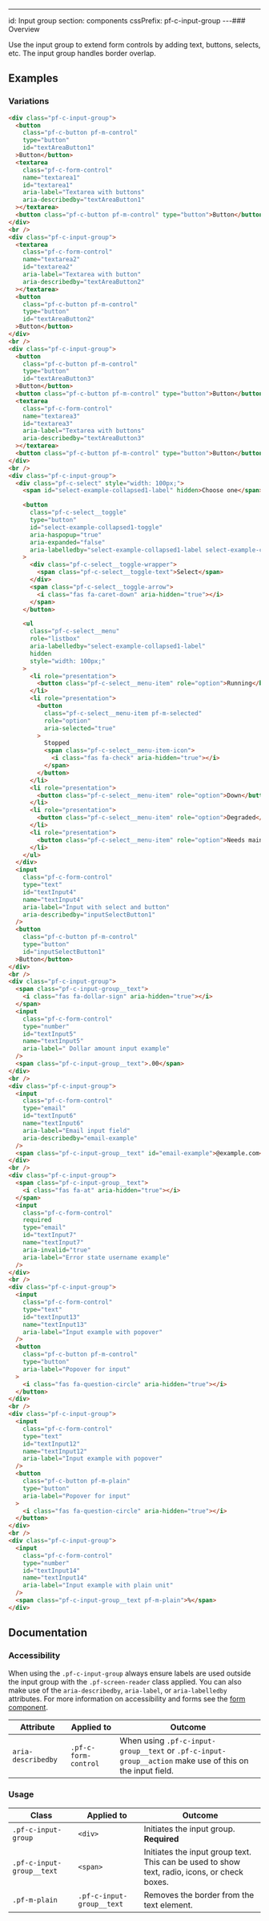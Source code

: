 ---
id: Input group
section: components
cssPrefix: pf-c-input-group
---### Overview

Use the input group to extend form controls by adding text, buttons, selects, etc. The input group handles border overlap.

## Examples

### Variations

```html
<div class="pf-c-input-group">
  <button
    class="pf-c-button pf-m-control"
    type="button"
    id="textAreaButton1"
  >Button</button>
  <textarea
    class="pf-c-form-control"
    name="textarea1"
    id="textarea1"
    aria-label="Textarea with buttons"
    aria-describedby="textAreaButton1"
  ></textarea>
  <button class="pf-c-button pf-m-control" type="button">Button</button>
</div>
<br />
<div class="pf-c-input-group">
  <textarea
    class="pf-c-form-control"
    name="textarea2"
    id="textarea2"
    aria-label="Textarea with button"
    aria-describedby="textAreaButton2"
  ></textarea>
  <button
    class="pf-c-button pf-m-control"
    type="button"
    id="textAreaButton2"
  >Button</button>
</div>
<br />
<div class="pf-c-input-group">
  <button
    class="pf-c-button pf-m-control"
    type="button"
    id="textAreaButton3"
  >Button</button>
  <button class="pf-c-button pf-m-control" type="button">Button</button>
  <textarea
    class="pf-c-form-control"
    name="textarea3"
    id="textarea3"
    aria-label="Textarea with buttons"
    aria-describedby="textAreaButton3"
  ></textarea>
  <button class="pf-c-button pf-m-control" type="button">Button</button>
</div>
<br />
<div class="pf-c-input-group">
  <div class="pf-c-select" style="width: 100px;">
    <span id="select-example-collapsed1-label" hidden>Choose one</span>

    <button
      class="pf-c-select__toggle"
      type="button"
      id="select-example-collapsed1-toggle"
      aria-haspopup="true"
      aria-expanded="false"
      aria-labelledby="select-example-collapsed1-label select-example-collapsed1-toggle"
    >
      <div class="pf-c-select__toggle-wrapper">
        <span class="pf-c-select__toggle-text">Select</span>
      </div>
      <span class="pf-c-select__toggle-arrow">
        <i class="fas fa-caret-down" aria-hidden="true"></i>
      </span>
    </button>

    <ul
      class="pf-c-select__menu"
      role="listbox"
      aria-labelledby="select-example-collapsed1-label"
      hidden
      style="width: 100px;"
    >
      <li role="presentation">
        <button class="pf-c-select__menu-item" role="option">Running</button>
      </li>
      <li role="presentation">
        <button
          class="pf-c-select__menu-item pf-m-selected"
          role="option"
          aria-selected="true"
        >
          Stopped
          <span class="pf-c-select__menu-item-icon">
            <i class="fas fa-check" aria-hidden="true"></i>
          </span>
        </button>
      </li>
      <li role="presentation">
        <button class="pf-c-select__menu-item" role="option">Down</button>
      </li>
      <li role="presentation">
        <button class="pf-c-select__menu-item" role="option">Degraded</button>
      </li>
      <li role="presentation">
        <button class="pf-c-select__menu-item" role="option">Needs maintenance</button>
      </li>
    </ul>
  </div>
  <input
    class="pf-c-form-control"
    type="text"
    id="textInput4"
    name="textInput4"
    aria-label="Input with select and button"
    aria-describedby="inputSelectButton1"
  />
  <button
    class="pf-c-button pf-m-control"
    type="button"
    id="inputSelectButton1"
  >Button</button>
</div>
<br />
<div class="pf-c-input-group">
  <span class="pf-c-input-group__text">
    <i class="fas fa-dollar-sign" aria-hidden="true"></i>
  </span>
  <input
    class="pf-c-form-control"
    type="number"
    id="textInput5"
    name="textInput5"
    aria-label=" Dollar amount input example"
  />
  <span class="pf-c-input-group__text">.00</span>
</div>
<br />
<div class="pf-c-input-group">
  <input
    class="pf-c-form-control"
    type="email"
    id="textInput6"
    name="textInput6"
    aria-label="Email input field"
    aria-describedby="email-example"
  />
  <span class="pf-c-input-group__text" id="email-example">@example.com</span>
</div>
<br />
<div class="pf-c-input-group">
  <span class="pf-c-input-group__text">
    <i class="fas fa-at" aria-hidden="true"></i>
  </span>
  <input
    class="pf-c-form-control"
    required
    type="email"
    id="textInput7"
    name="textInput7"
    aria-invalid="true"
    aria-label="Error state username example"
  />
</div>
<br />
<div class="pf-c-input-group">
  <input
    class="pf-c-form-control"
    type="text"
    id="textInput13"
    name="textInput13"
    aria-label="Input example with popover"
  />
  <button
    class="pf-c-button pf-m-control"
    type="button"
    aria-label="Popover for input"
  >
    <i class="fas fa-question-circle" aria-hidden="true"></i>
  </button>
</div>
<br />
<div class="pf-c-input-group">
  <input
    class="pf-c-form-control"
    type="text"
    id="textInput12"
    name="textInput12"
    aria-label="Input example with popover"
  />
  <button
    class="pf-c-button pf-m-plain"
    type="button"
    aria-label="Popover for input"
  >
    <i class="fas fa-question-circle" aria-hidden="true"></i>
  </button>
</div>
<br />
<div class="pf-c-input-group">
  <input
    class="pf-c-form-control"
    type="number"
    id="textInput14"
    name="textInput14"
    aria-label="Input example with plain unit"
  />
  <span class="pf-c-input-group__text pf-m-plain">%</span>
</div>

```

## Documentation

### Accessibility

When using the `.pf-c-input-group` always ensure labels are used outside the input group with the `.pf-screen-reader` class applied. You can also make use of the `aria-describedby`, `aria-label`, or `aria-labelledby` attributes. For more information on accessibility and forms see the [form component](/components/form).

| Attribute          | Applied to           | Outcome                                                                                                  |
| ------------------ | -------------------- | -------------------------------------------------------------------------------------------------------- |
| `aria-describedby` | `.pf-c-form-control` | When using `.pf-c-input-group__text` or `.pf-c-input-group__action` make use of this on the input field. |

### Usage

| Class                     | Applied to                | Outcome                                                                                      |
| ------------------------- | ------------------------- | -------------------------------------------------------------------------------------------- |
| `.pf-c-input-group`       | `<div>`                   | Initiates the input group. **Required**                                                      |
| `.pf-c-input-group__text` | `<span>`                  | Initiates the input group text. This can be used to show text, radio, icons, or check boxes. |
| `.pf-m-plain`             | `.pf-c-input-group__text` | Removes the border from the text element.                                                    |
